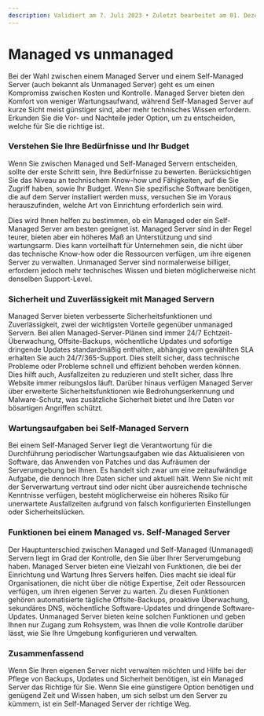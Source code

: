 ```yaml
---
description: Validiert am 7. Juli 2023 • Zuletzt bearbeitet am 01. Dezember 2023
---
```


# Managed vs unmanaged

Bei der Wahl zwischen einem Managed Server und einem Self-Managed Server (auch bekannt als Unmanaged Server) geht es um einen Kompromiss zwischen Kosten und Kontrolle. Managed Server bieten den Komfort von weniger Wartungsaufwand, während Self-Managed Server auf kurze Sicht meist günstiger sind, aber mehr technisches Wissen erfordern. Erkunden Sie die Vor- und Nachteile jeder Option, um zu entscheiden, welche für Sie die richtige ist.

### Verstehen Sie Ihre Bedürfnisse und Ihr Budget

Wenn Sie zwischen Managed und Self-Managed Servern entscheiden, sollte der erste Schritt sein, Ihre Bedürfnisse zu bewerten. Berücksichtigen Sie das Niveau an technischem Know-how und Fähigkeiten, auf die Sie Zugriff haben, sowie Ihr Budget. Wenn Sie spezifische Software benötigen, die auf dem Server installiert werden muss, versuchen Sie im Voraus herauszufinden, welche Art von Einrichtung erforderlich sein wird.&#x20;

Dies wird Ihnen helfen zu bestimmen, ob ein Managed oder ein Self-Managed Server am besten geeignet ist. Managed Server sind in der Regel teurer, bieten aber ein höheres Maß an Unterstützung und sind wartungsarm. Dies kann vorteilhaft für Unternehmen sein, die nicht über das technische Know-how oder die Ressourcen verfügen, um ihre eigenen Server zu verwalten. Unmanaged Server sind normalerweise billiger, erfordern jedoch mehr technisches Wissen und bieten möglicherweise nicht denselben Support-Level.

### Sicherheit und Zuverlässigkeit mit Managed Servern

&#x20;Managed Server bieten verbesserte Sicherheitsfunktionen und Zuverlässigkeit, zwei der wichtigsten Vorteile gegenüber unmanaged Servern. Bei allen Managed-Server-Plänen sind immer 24/7 Echtzeit-Überwachung, Offsite-Backups, wöchentliche Updates und sofortige dringende Updates standardmäßig enthalten, abhängig vom gewählten SLA erhalten Sie auch 24/7/365-Support. Dies stellt sicher, dass technische Probleme oder Probleme schnell und effizient behoben werden können. Dies hilft auch, Ausfallzeiten zu reduzieren und stellt sicher, dass Ihre Website immer reibungslos läuft. Darüber hinaus verfügen Managed Server über erweiterte Sicherheitsfunktionen wie Bedrohungserkennung und Malware-Schutz, was zusätzliche Sicherheit bietet und Ihre Daten vor bösartigen Angriffen schützt.&#x20;

### Wartungsaufgaben bei Self-Managed Servern

Bei einem Self-Managed Server liegt die Verantwortung für die Durchführung periodischer Wartungsaufgaben wie das Aktualisieren von Software, das Anwenden von Patches und das Aufräumen der Serverumgebung bei Ihnen. Es handelt sich zwar um eine zeitaufwändige Aufgabe, die dennoch Ihre Daten sicher und aktuell hält. Wenn Sie nicht mit der Serverwartung vertraut sind oder nicht über ausreichende technische Kenntnisse verfügen, besteht möglicherweise ein höheres Risiko für unerwartete Ausfallzeiten aufgrund von falsch konfigurierten Einstellungen oder Sicherheitslücken.

### Funktionen bei einem Managed vs. Self-Managed Server

Der Hauptunterschied zwischen Managed und Self-Managed (Unmanaged) Servern liegt im Grad der Kontrolle, den Sie über Ihrer Serverumgebung haben. Managed Server bieten eine Vielzahl von Funktionen, die bei der Einrichtung und Wartung Ihres Servers helfen. Dies macht sie ideal für Organisationen, die nicht über die nötige Expertise, Zeit oder Ressourcen verfügen, um ihren eigenen Server zu warten. Zu diesen Funktionen gehören automatisierte tägliche Offsite-Backups, proaktive Überwachung, sekundäres DNS, wöchentliche Software-Updates und dringende Software-Updates. Unmanaged Server bieten keine solchen Funktionen und geben Ihnen nur Zugang zum Rohsystem, was Ihnen die volle Kontrolle darüber lässt, wie Sie Ihre Umgebung konfigurieren und verwalten.

### Zusammenfassend

Wenn Sie Ihren eigenen Server nicht verwalten möchten und Hilfe bei der Pflege von Backups, Updates und Sicherheit benötigen, ist ein Managed Server das Richtige für Sie. Wenn Sie eine günstigere Option benötigen und genügend Zeit und Wissen haben, um sich selbst um den Server zu kümmern, ist ein Self-Managed Server der richtige Weg.
